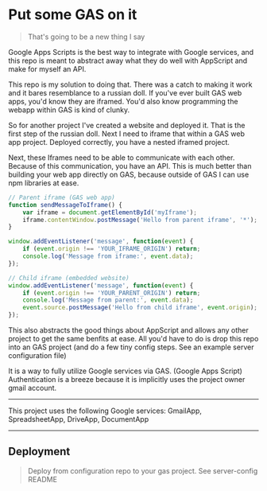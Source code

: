 # Put some GAS on it

> That's going to be a new thing I say

Google Apps Scripts is the best way to integrate with Google services, 
and this repo is meant to abstract away what they do well with AppScript and make
for myself an API.

This repo is my solution to doing that. There was a catch to making it work and 
it bares resemblance to a russian doll. If you've ever built GAS web apps, you'd know they are iframed.
You'd also know programming the webapp within GAS is kind of clunky. 

So for another project I've created a website and deployed it. That is the first step of the russian doll.
Next I need to iframe that within a GAS web app project. Deployed correctly, you have a nested iframed project.

Next, these Iframes need to be able to communicate with each other. Because of this communication, you have an API.
This is much better than building your web app directly on GAS, because outside of GAS I can use npm libraries at ease.

```js
// Parent iframe (GAS web app)
function sendMessageToIframe() {
    var iframe = document.getElementById('myIframe');
    iframe.contentWindow.postMessage('Hello from parent iframe', '*');
}

window.addEventListener('message', function(event) {
    if (event.origin !== 'YOUR_IFRAME_ORIGIN') return;
    console.log('Message from iframe:', event.data);
});

// Child iframe (embedded website)
window.addEventListener('message', function(event) {
    if (event.origin !== 'YOUR_PARENT_ORIGIN') return;
    console.log('Message from parent:', event.data);
    event.source.postMessage('Hello from child iframe', event.origin);
});
```

This also abstracts the good things about AppScript and allows any other project to get the same benfits at ease.
All you'd have to do is drop this repo into an GAS project (and do a few tiny config steps. See an example server configuration file)

It is a way to fully utilize Google services via GAS. (Google Apps Script)
Authentication is a breeze because it is implicitly uses the project owner gmail account.

---

This project uses the following Google services: GmailApp, SpreadsheetApp, DriveApp, DocumentApp 

---

## Deployment

> Deploy from configuration repo to your gas project. See server-config README 